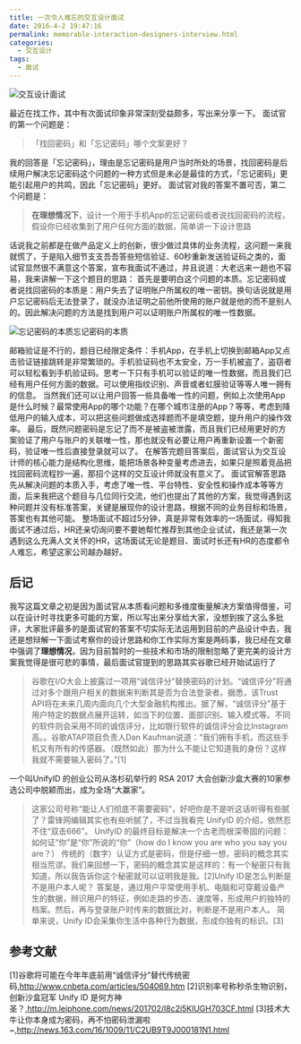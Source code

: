 ```yaml
---
title: 一次令人难忘的交互设计面试
date: 2016-4-2 19:47:16
permalink: memorable-interaction-designers-interview.html
categories:
  - 交互设计
tags:
  - 面试
---
```


![交互设计面试](http://pic.ftium4.com/mianshi-1.png)

最近在找工作，其中有次面试印象非常深刻受益颇多，写出来分享一下。
面试官的第一个问题是：

> 「找回密码」和「忘记密码」哪个文案更好？



<!-- more -->

我的回答是「忘记密码」，理由是忘记密码是用户当时所处的场景，找回密码是后续用户解决忘记密码这个问题的一种方式但是未必是最佳的方式，「忘记密码」更能引起用户的共鸣，因此「忘记密码」更好。
面试官对我的答案不置可否，第二个问题是：

> **在理想情况下**，设计一个用于手机App的忘记密码或者说找回密码的流程，假设你已经收集到了用户任何方面的数据，简单讲一下设计思路

话说我之前都是在做产品定义上的创新，很少做过具体的业务流程，这问题一来我就慌了，于是陷入细节支支吾吾答些短信验证、60秒重新发送验证码之类的，面试官显然很不满意这个答案，宣布我面试不通过，并且说道：大老远来一趟也不容易，我来讲解一下这个题目的思路：
首先是要明白这个问题的本质。忘记密码或者说找回密码的本质是：用户失去了证明账户所属权的唯一密钥。换句话说就是用户忘记密码后无法登录了，就没办法证明之前他所使用的账户就是他的而不是别人的。因此解决问题的方法是找到用户可以证明账户所属权的唯一性数据。

![忘记密码的本质](http://pic.ftium4.com/benzhi-1.jpeg)忘记密码的本质

邮箱验证是不行的，题目已经限定条件：手机App，在手机上切换到邮箱App又点击验证链接跳转是非常繁琐的。手机验证码也不太安全，万一手机被盗了，盗窃者可以轻松看到手机验证码。思考一下只有手机可以验证的唯一性数据，而且我们已经有用户任何方面的数据。可以使用指纹识别、声音或者虹膜验证等等人唯一拥有的信息。
当然我们还可以让用户回答一些具备唯一性的问题，例如上次使用App是什么时候？最常使用App的哪个功能？在哪个城市注册的App？等等，考虑到降低用户的输入成本，可以把这些问题做成选择题而不是填空题，提升用户的操作效率。
最后，既然问题密码是忘记了而不是被盗被泄露，而且我们已经用更好的方案验证了用户与账户的关联唯一性，那也就没有必要让用户再重新设置一个新密码，验证唯一性后直接登录就可以了。
在解答完题目答案后，面试官认为交互设计师的核心能力是结构化思维，能把场景各种变量考虑进去，如果只是照着竞品把找回密码流程抄一遍，那招个这样的交互设计师就没有意义了。
面试官解答思路先从解决问题的本质入手，考虑了唯一性、平台特性、安全性和操作成本等等方面，后来我把这个题目与几位同行交流，他们也提出了其他的方案，我觉得遇到这种问题并没有标准答案，关键是展现你的设计思路，根据不同的业务目标和场景，答案也有其他可能。
整场面试不超过5分钟，真是非常有效率的一场面试，得知我面试不通过后，HR还亲切询问要不要她帮忙推荐到其他企业试试，我还是第一次遇到这么充满人文关怀的HR，这场面试无论是题目、面试时长还有HR的态度都令人难忘，希望这家公司越办越好。

## 后记

我写这篇文章之初是因为面试官从本质看问题和多维度衡量解决方案值得借鉴，可以在设计时寻找更多可能的方案，所以写出来分享给大家，没想到挨了这么多批评，大家批评最多的是面试官的答案不切实际无法运用到目前的产品设计中去，我还是想辩解一下面试考察你的设计思路和你工作实际方案是两码事，我已经在文章中强调了**理想情况**，因为目前暂时的一些技术和市场的限制忽略了更完美的设计方案我觉得是很可悲的事情，最后面试官提到的思路其实谷歌已经开始试运行了

> 谷歌在I/O大会上披露过一项用“诚信评分”替换密码的计划。“诚信评分”将通过对多个跟用户相关的数据来判断其是否为合法登录者。据悉，该Trust API将在未来几周内面向几个大型金融机构推出。据了解，“诚信评分”基于用户特定的数据点展开运转，如当下的位置、面部识别、输入模式等。不同的软件则会采用不同的诚信评分，比如银行软件的诚信评分会比Instagram高。。谷歌ATAP项目负责人Dan Kaufman说道：“我们拥有手机，而这些手机又有所有的传感器。（既然如此）那为什么不能让它知道我的身份？这样我就不需要输入密码了。”[1]

一个叫UnifyID 的创业公司从洛杉矶举行的 RSA 2017 大会创新沙盒大赛的10家参选公司中脱颖而出，成为全场“大赢家”。

> 这家公司号称“能让人们彻底不需要密码”，好吧你是不是听这话听得有些腻了？雷锋网编辑其实也有些听腻了，不过当我看完 UnifyID 的介绍，依然忍不住“双击666”。
> UnifyID 的最终目标是解决一个古老而根深蒂固的问题：
> 如何证“你”是“你”所说的“你”（how do I know you are who you say you are？）
> 传统的（数字）认证方式是密码，但是仔细一想，密码的概念其实相当荒谬。我们来回想一下，密码的概念其实是这样的：有一个秘密只有我知道，所以我告诉你这个秘密就可以证明我是我。[2]Unify ID是怎么判断是不是用户本人呢？
> 答案是，通过用户平常使用手机、电脑和可穿戴设备产生的数据，辨识用户的特征，例如走路的步态、速度等，形成用户的独特的档案。然后，再与登录账户时传来的数据比对，判断是不是用户本人。
> 简单来说，Unify ID会采集你生活中各种行为数据，形成你独有的标识。[3]

## 参考文献

[1]谷歌将可能在今年年底前用“诚信评分”替代传统密码,http://www.cnbeta.com/articles/504069.htm
[2]识别率号称秒杀生物识别，创新沙盒冠军 Unify ID 是何方神圣？,http://m.leiphone.com/news/201702/l8c2i5KlUGH703CF.html
[3]技术大牛让你本身成为密码，再不怕密码泄漏啦~,http://news.163.com/16/1009/11/C2UB9T9J000181N1.html